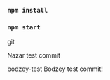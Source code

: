 ### `npm install`

### `npm start`

<!-- push develop branch -->

<!-- push test branch -->

git

Nazar test commit

bodzey-test
Bodzey test commit!
